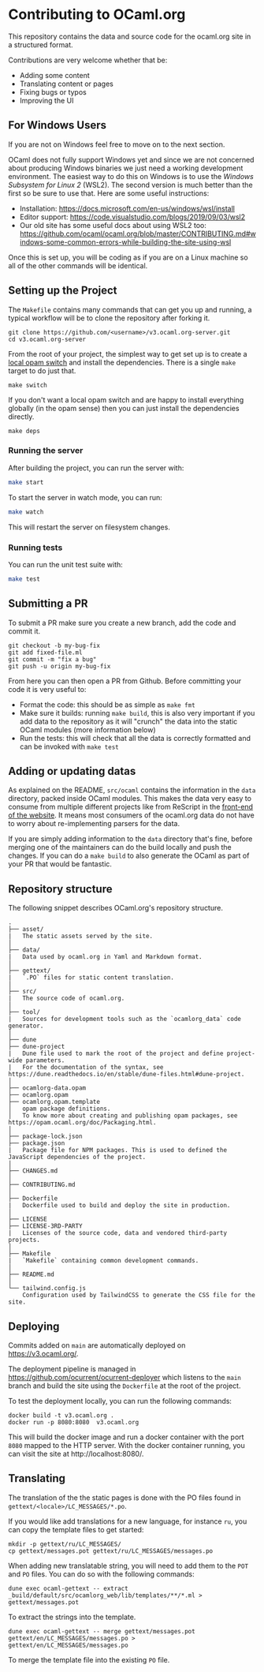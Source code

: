 # Contributing to OCaml.org

This repository contains the data and source code for the ocaml.org site in a structured format.

Contributions are very welcome whether that be:

 - Adding some content
 - Translating content or pages
 - Fixing bugs or typos
 - Improving the UI

## For Windows Users

If you are not on Windows feel free to move on to the next section. 

OCaml does not fully support Windows yet and since we are not concerned about producing Windows binaries we just need a working development environment. The easiest way to do this on Windows is to use the *Windows Subsystem for Linux 2* (WSL2). The second version is much better than the first so be sure to use that. Here are some useful instructions:

- Installation: https://docs.microsoft.com/en-us/windows/wsl/install
- Editor support: https://code.visualstudio.com/blogs/2019/09/03/wsl2
- Our old site has some useful docs about using WSL2 too: https://github.com/ocaml/ocaml.org/blob/master/CONTRIBUTING.md#windows-some-common-errors-while-building-the-site-using-wsl

Once this is set up, you will be coding as if you are on a Linux machine so all of the other commands will be identical.

## Setting up the Project

The `Makefile` contains many commands that can get you up and running, a typical workflow will be to clone the repository after forking it.

```
git clone https://github.com/<username>/v3.ocaml.org-server.git
cd v3.ocaml.org-server
```

From the root of your project, the simplest way to get set up is to create a [local opam switch](https://opam.ocaml.org/doc/Manual.html#Switches) and install the dependencies. There 
is a single `make` target to do just that.

```
make switch
```

If you don't want a local opam switch and are happy to install everything globally (in the opam sense) then you can just install the dependencies directly.

```
make deps
```

### Running the server

After building the project, you can run the server with:

```bash
make start
```

To start the server in watch mode, you can run:

```bash
make watch
```

This will restart the server on filesystem changes.

### Running tests

You can run the unit test suite with:

```bash
make test
```

## Submitting a PR

To submit a PR make sure you create a new branch, add the code and commit it. 

```
git checkout -b my-bug-fix
git add fixed-file.ml
git commit -m "fix a bug"
git push -u origin my-bug-fix
```

From here you can then open a PR from Github. Before committing your code it is very useful to:

 - Format the code: this should be as simple as `make fmt`
 - Make sure it builds: running `make build`, this is also very important if you add data to the repository as it will "crunch" the data into the static OCaml modules (more information below)
 - Run the tests: this will check that all the data is correctly formatted and can be invoked with `make test`

## Adding or updating datas

As explained on the README, `src/ocaml` contains the information in the `data` directory, packed inside OCaml modules. This makes the data very easy to consume from multiple different projects like from ReScript in the [front-end of the website](https://github.com/ocaml/v3.ocaml.org). It means most consumers of the ocaml.org data do not have to worry about re-implementing parsers for the data.

If you are simply adding information to the `data` directory that's fine, before merging one of the maintainers can do the build locally and push the changes. If you can do a `make build` to also generate the OCaml as part of your PR that would be fantastic.

## Repository structure

The following snippet describes OCaml.org's repository structure.

```text
.
├── asset/
|   The static assets served by the site.
│
├── data/
|   Data used by ocaml.org in Yaml and Markdown format.
│
├── gettext/
|   `.PO` files for static content translation.
│
├── src/
|   The source code of ocaml.org.
│
├── tool/
|   Sources for development tools such as the `ocamlorg_data` code generator.
│
├── dune
├── dune-project
|   Dune file used to mark the root of the project and define project-wide parameters.
|   For the documentation of the syntax, see https://dune.readthedocs.io/en/stable/dune-files.html#dune-project.
│
├── ocamlorg-data.opam
├── ocamlorg.opam
├── ocamlorg.opam.template
│   opam package definitions.
│   To know more about creating and publishing opam packages, see https://opam.ocaml.org/doc/Packaging.html.
│
├── package-lock.json
├── package.json
|   Package file for NPM packages. This is used to defined the JavaScript dependencies of the project.
│
├── CHANGES.md
│
├── CONTRIBUTING.md
│
├── Dockerfile
|   Dockerfile used to build and deploy the site in production.
│
├── LICENSE
├── LICENSE-3RD-PARTY
|   Licenses of the source code, data and vendored third-party projects.
│
├── Makefile
|   `Makefile` containing common development commands.
│
├── README.md
│
└── tailwind.config.js
    Configuration used by TailwindCSS to generate the CSS file for the site.
```

## Deploying

Commits added on `main` are automatically deployed on https://v3.ocaml.org/.

The deployment pipeline is managed in https://github.com/ocurrent/ocurrent-deployer which listens to the `main` branch and build the site using the `Dockerfile` at the root of the project.

To test the deployment locally, you can run the following commands:

```
docker build -t v3.ocaml.org .
docker run -p 8080:8080  v3.ocaml.org
```

This will build the docker image and run a docker container with the port `8080` mapped to the HTTP server.
With the docker container running, you can visit the site at http://localhost:8080/.

## Translating

The translation of the the static pages is done with the PO files found in `gettext/<locale>/LC_MESSAGES/*.po`.

If you would like add translations for a new language, for instance `ru`, you can copy the template files to get started:

```
mkdir -p gettext/ru/LC_MESSAGES/
cp gettext/messages.pot gettext/ru/LC_MESSAGES/messages.po
```

When adding new translatable string, you will need to add them to the `POT` and `PO` files. You can do so with the following commands:

```
dune exec ocaml-gettext -- extract _build/default/src/ocamlorg_web/lib/templates/**/*.ml > gettext/messages.pot
```

To extract the strings into the template.

```
dune exec ocaml-gettext -- merge gettext/messages.pot gettext/en/LC_MESSAGES/messages.po > gettext/en/LC_MESSAGES/messages.po
```

To merge the template file into the existing `PO` file.
